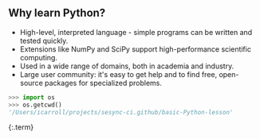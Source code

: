 ---
---

## Why learn Python?

- High-level, interpreted language - simple programs can be written and
  tested quickly.
- Extensions like NumPy and SciPy support high-performance scientific 
  computing.
- Used in a wide range of domains, both in academia and industry.
- Large user community: it's easy to get help and to find free, 
  open-source packages for specialized problems.


~~~python
>>> import os
>>> os.getcwd()
'/Users/icarroll/projects/sesync-ci.github/basic-Python-lesson'

~~~
{:.term}


